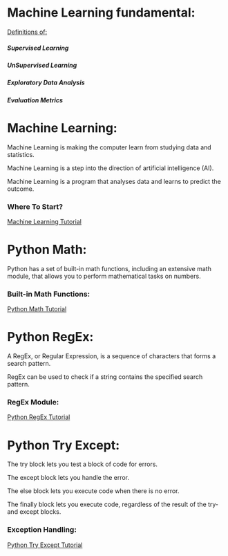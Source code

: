 # Machine Learning fundamental:

[Definitions of:](https://github.com/siwarnasri/Python-Cheatsheet/blob/main/Machine%20Learning%20fundamental.md)

##### Supervised Learning

##### UnSupervised Learning

##### Exploratory Data Analysis

##### Evaluation Metrics

# Machine Learning:

Machine Learning is making the computer learn from studying data and statistics. 

Machine Learning is a step into the direction of artificial intelligence (AI). 

Machine Learning is a program that analyses data and learns to predict the outcome. 

### Where To Start?

[Machine Learning Tutorial](https://github.com/siwarnasri/Snippet-Library/blob/main/Python%20tutorials/Machine%20Learning.md)

# Python Math:

Python has a set of built-in math functions, including an extensive math module, that allows you to perform mathematical tasks on numbers.

### Built-in Math Functions:

[Python Math Tutorial](https://github.com/siwarnasri/Snippet-Library/blob/main/Python%20tutorials/Python%20Math.md)

# Python RegEx:

A RegEx, or Regular Expression, is a sequence of characters that forms a search pattern.

RegEx can be used to check if a string contains the specified search pattern.

### RegEx Module:

[Python RegEx Tutorial](https://github.com/siwarnasri/Snippet-Library/blob/main/Python%20tutorials/Python%20RegEx.md)

# Python Try Except:

The try block lets you test a block of code for errors.

The except block lets you handle the error.

The else block lets you execute code when there is no error.

The finally block lets you execute code, regardless of the result of the try- and except blocks.

### Exception Handling:

[Python Try Except Tutorial](https://github.com/siwarnasri/Snippet-Library/blob/main/Python%20tutorials/Python%20Try%20Except.md)


